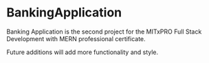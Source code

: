 # BankingApplication

Banking Application is the second project for the MITxPRO Full Stack Development with MERN professional certificate.

Future additions will add more functionality and style.